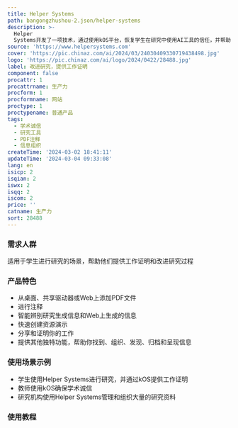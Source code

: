 ```yaml
---
title: Helper Systems
path: bangongzhushou-2.json/helper-systems
description: >-
  Helper
  Systems开发了一项技术，通过使用kOS平台，恢复学生在研究中使用AI工具的信任，并帮助教师确保学术诚信。kOS极大地简化和增强了研究过程，使学生能够轻松提供工作证明，并提供了其他独特的功能来查找、组织、发现、归档和呈现信息。
source: 'https://www.helpersystems.com'
cover: 'https://pic.chinaz.com/ai/2024/03/24030409330719438498.jpg'
logo: 'https://pic.chinaz.com/ai/logo/2024/0422/28488.jpg'
label: 改进研究，提供工作证明
component: false
procattr: 1
procattrname: 生产力
procform: 1
procformname: 网站
proctype: 1
proctypename: 普通产品
tags:
  - 学术诚信
  - 研究工具
  - PDF注释
  - 信息组织
createTime: '2024-03-02 18:41:11'
updateTime: '2024-03-04 09:33:08'
lang: en
isicp: 2
isqian: 2
iswx: 2
isqq: 2
iscom: 2
price: ''
catname: 生产力
sort: 28488
---
```




### 需求人群
适用于学生进行研究的场景，帮助他们提供工作证明和改进研究过程

### 产品特色
- 从桌面、共享驱动器或Web上添加PDF文件
- 进行注释
- 智能辨别研究生成信息和Web上生成的信息
- 快速创建资源演示
- 分享和证明你的工作
- 提供其他独特功能，帮助你找到、组织、发现、归档和呈现信息

### 使用场景示例
- 学生使用Helper Systems进行研究，并通过kOS提供工作证明
- 教师使用kOS确保学术诚信
- 研究机构使用Helper Systems管理和组织大量的研究资料

### 使用教程


  
